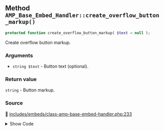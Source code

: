 ## Method `AMP_Base_Embed_Handler::create_overflow_button_markup()`

```php
protected function create_overflow_button_markup( $text = null );
```

Create overflow button markup.

### Arguments

* `string $text` - Button text (optional).

### Return value

`string` - Button markup.

### Source

:link: [includes/embeds/class-amp-base-embed-handler.php:233](/includes/embeds/class-amp-base-embed-handler.php#L233-L238)

<details>
<summary>Show Code</summary>

```php
protected function create_overflow_button_markup( $text = null ) {
	if ( ! $text ) {
		$text = __( 'See more', 'amp' );
	}
	return sprintf( '<button overflow type="button">%s</button>', esc_html( $text ) );
}
```

</details>
